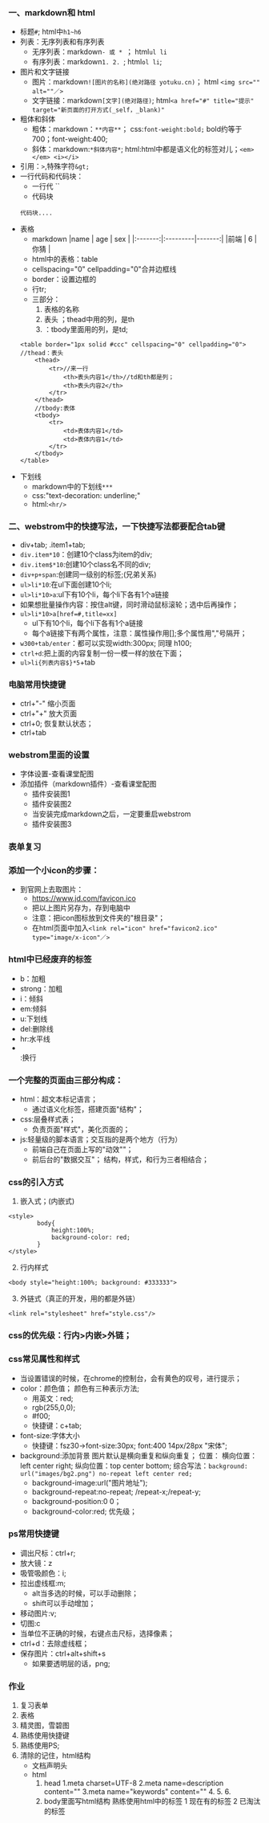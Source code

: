 ### 一、markdown和 html
- 标题`#`; html中`h1~h6`
- 列表：无序列表和有序列表
    + 无序列表：markdown`- 或 * `； html`ul li`
    + 有序列表：markdown`1. 2. `; html`ol li`;
- 图片和文字链接
    + 图片：markdown`![图片的名称](绝对路径 yotuku.cn)`； html `<img src="" alt=""／>`
    + 文字链接：markdown`[文字](绝对路径)`; html`<a href="#" title="提示" target="新页面的打开方式(_self，_blank)"`
- 粗体和斜体
    + 粗体：markdown：`**内容**`； css:`font-weight:bold;` bold约等于700；font-weight:400;
    + 斜体：markdown:`*斜体内容*`; html:html中都是语义化的标签对儿；`<em></em> <i></i>`
- 引用：`>`,特殊字符`&gt;`
- 一行代码和代码块：
    + 一行代 ``
    + 代码块
    ```
    代码块....
    ```
- 表格
    + markdown
      |name     | age      | sex    |
      |:-------:|:---------|-------:|
      |前端      | 6        | 你猜   |
    + html中的表格：table
    + cellspacing="0" cellpadding="0"合并边框线
    + border：设置边框的
    + 行tr;
    + 三部分：
        1. <caption>表格的名称</caption> 
        2. 表头<thead></thead> ；thead中用的列，是th
        3. <tbody></tbody>：tbody里面用的列，是td;
    ```
    <table border="1px solid #ccc" cellspacing="0" cellpadding="0">
    //thead：表头
        <thead>
            <tr>//来一行
                <th>表头内容1</th>//td和th都是列；
                <th>表头内容2</th>
            </tr>
        </thead>
        //tbody:表体
        <tbody>
            <tr>
                <td>表体内容1</td>
                <td>表体内容1</td>
            </tr>
        </tbody>
    </table>
    ```
- 下划线
    + markdown中的下划线`***`
    + css:"text-decoration: underline;"
    + html:`<hr/>`

### 二、webstrom中的快捷写法，一下快捷写法都要配合tab键
- div+tab; .item1+tab;
- `div.item*10`：创建10个class为item的div;
- `div.item$*10`:创建10个class名不同的div;
- `div+p+span`:创建同一级别的标签;(兄弟关系)
- `ul>li*10`:在ul下面创建10个li;
- `ul>li*10>a`:ul下有10个li，每个li下各有1个a链接
- 如果想批量操作内容：按住alt键，同时滑动鼠标滚轮；选中后再操作；
- `ul>li*10>a[href=#,title=xx]`
    + ul下有10个li，每个li下各有1个a链接
    + 每个a链接下有两个属性，注意：属性操作用[];多个属性用","号隔开；
- `w300+tab/enter`：都可以实现width:300px; 同理 h100;
- `ctrl+d`:把上面的内容复制一份一模一样的放在下面；
- `ul>li{列表内容$}*5`+tab

### 电脑常用快捷键
- ctrl+"-" 缩小页面
- ctrl+"+" 放大页面
- ctrl+0; 恢复默认状态；
- ctrl+tab

### webstrom里面的设置
- 字体设置-查看课堂配图
- 添加插件（markdown插件）-查看课堂配图
    + 插件安装图1
    + 插件安装图2
    + 当安装完成markdown之后，一定要重启webstrom
    + 插件安装图3
### 表单复习
### 添加一个小icon的步骤：
- 到官网上去取图片：
    + https://www.jd.com/favicon.ico
    + 把以上图片另存为，存到电脑中
    + 注意：把icon图标放到文件夹的"根目录"；
    + 在html页面中加入`<link rel="icon" href="favicon2.ico" type="image/x-icon"／>`
### html中已经废弃的标签
- b：加粗
- strong：加粗
- i：倾斜
- em:倾斜
- u:下划线
- del:删除线
- hr:水平线
- <br/>:换行

### 一个完整的页面由三部分构成：
- html：超文本标记语言；
    + 通过语义化标签，搭建页面"结构"；
- css:层叠样式表；
    + 负责页面"样式"，美化页面的；
- js:轻量级的脚本语言；交互指的是两个地方（行为）
    + 前端自己在页面上写的"动效""；
    + 前后台的"数据交互"；
结构，样式，和行为三者相结合；
### css的引入方式
1. 嵌入式；(内嵌式)
```
<style>
        body{
            height:100%;
            background-color: red;
        }
</style>
```
2. 行内样式
```
<body style="height:100%; background: #333333">
```
3. 外链式（真正的开发，用的都是外链）
```
<link rel="stylesheet" href="style.css"/>
```
### css的优先级：行内>内嵌>外链；
### css常见属性和样式
- 当设置错误的时候，在chrome的控制台，会有黄色的叹号，进行提示；
- color：颜色值； 颜色有三种表示方法;
    + 用英文：red;
    + rgb(255,0,0);
    + #f00;
    + 快捷键：c+tab;
- font-size:字体大小
    + 快捷键：fsz30->font-size:30px;
    font:400 14px/28px "宋体";
- background:添加背景
图片默认是横向重复和纵向重复；
位置：
    横向位置：left center right;
    纵向位置：top  center bottom;
综合写法：`background: url("images/bg2.png") no-repeat left center red;`
    + background-image:url("图片地址");
    + background-repeat:no-repeat; /repeat-x;/repeat-y;
    + background-position:0 0；
    + background-color:red;
优先级；
### ps常用快捷键
- 调出尺标：ctrl+r;
- 放大镜：z
- 吸管吸颜色：i;
- 拉出虚线框:m;
    + alt当多选的时候，可以手动删除；
    + shift可以手动增加；
- 移动图片:v;
- 切图:c
- 当单位不正确的时候，右键点击尺标，选择像素；
- ctrl+d：去除虚线框；
- 保存图片：ctrl+alt+shift+s
    + 如果要透明层的话，png;
### 作业
1. 复习表单
2. 表格
3. 精灵图，雪碧图
4. 熟练使用快捷键
5. 熟练使用PS;
6. 清除的记住，html结构
    + 文档声明头
    + html
        1. head
            1.meta charset=UTF-8
            2.meta name=description content=""
            3.meta name="keywords" content=""
            4.<title></title>
            5.<link rel="icon" href="icon地址" type=""/>
            6.<link rel="stylesheet" href="" type="text/css"/>
        2. body里面写html结构
            熟练使用html中的标签
                1 现在有的标签
                2 已淘汰的标签






































